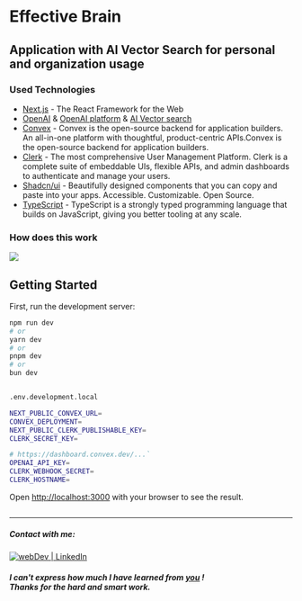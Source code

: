 # Effective Brain

## Application with AI Vector Search for personal and organization usage 


### Used Technologies

- [Next.js](https://nextjs.org/) - The React Framework for the Web
- [OpenAI](https://github.com/openai/openai-node) & [OpenAI platform](https://platform.openai.com/api-keys) & [AI Vector search](https://objectbox.io/evolution-of-search-traditional-vs-vector-search/)
- [Convex](https://convex.dev/) - Convex is the open-source backend for application builders.
An all-in-one platform with thoughtful, product-centric APIs.Convex is the open-source backend for application builders. 
- [Clerk](https://go.clerk.com) - The most comprehensive User Management Platform. Clerk is a complete suite of embeddable UIs, flexible APIs, and admin dashboards to authenticate and manage your users.
- [Shadcn/ui](https://ui.shadcn.com/) - Beautifully designed components that you can copy and paste into your apps. Accessible. Customizable. Open Source.
- [TypeScript](https://www.typescriptlang.org/) - TypeScript is a strongly typed programming language that builds on JavaScript, giving you better tooling at any scale.




### How does this work

![](demo.gif)


## Getting Started

First, run the development server:

```bash
npm run dev
# or
yarn dev
# or
pnpm dev
# or
bun dev


.env.development.local

NEXT_PUBLIC_CONVEX_URL=
CONVEX_DEPLOYMENT=
NEXT_PUBLIC_CLERK_PUBLISHABLE_KEY=
CLERK_SECRET_KEY=

# https://dashboard.convex.dev/...`
OPENAI_API_KEY=
CLERK_WEBHOOK_SECRET=
CLERK_HOSTNAME=
```

Open [http://localhost:3000](http://localhost:3000) with your browser to see the result.


<img src="img/screen.png" alt="" />

---

##### Contact with me:

[<img alt="webDev | LinkedIn" src="https://img.shields.io/badge/linkedin-0077B5.svg?&style=for-the-badge&logo=linkedin&logoColor=white" />][linkedin]

[linkedin]: https://www.linkedin.com/in/sergiy-antonyuk/

##### I can't express how much I have learned from [you](https://www.youtube.com/@WebDevCody) ! <br> Thanks for the hard and smart work.